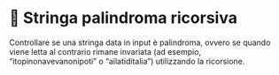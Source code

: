 # 🛵 Stringa palindroma ricorsiva

Controllare se una stringa data in input è palindroma, ovvero se quando viene letta al contrario rimane invariata (ad esempio, “itopinonavevanonipoti” o “ailatiditalia”) utilizzando la ricorsione.

